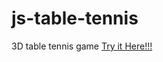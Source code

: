 # js-table-tennis
3D table tennis game
 <a href="https://safalpandey.github.io/js-table-tennis/">Try it Here!!! </a>

